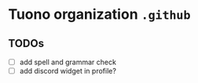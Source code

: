 # Tuono organization `.github`

## TODOs

- [ ] add spell and grammar check
- [ ] add  discord widget in profile?

